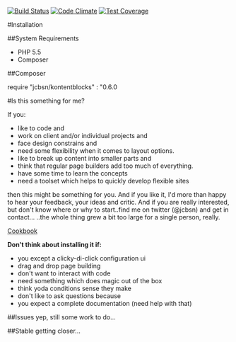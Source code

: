 [![Build Status](https://travis-ci.org/kai-jacobsen/kontentblocks.svg?branch=master)](https://travis-ci.org/kai-jacobsen/kontentblocks) [![Code Climate](https://codeclimate.com/github/kai-jacobsen/kontentblocks/badges/gpa.svg)](https://codeclimate.com/github/kai-jacobsen/kontentblocks) [![Test Coverage](https://codeclimate.com/github/kai-jacobsen/kontentblocks/badges/coverage.svg)](https://codeclimate.com/github/kai-jacobsen/kontentblocks)

#Installation

##System Requirements

- PHP 5.5
- Composer

##Composer

require "jcbsn/kontentblocks" : "0.6.0

  
#Is this something for me?

If you:
- like to code and
- work on client and/or individual projects and
- face design constrains and
- need some flexibility when it comes to layout options.
- like to break up content into smaller parts and
- think that regular page builders add too much of everything.
- have some time to learn the concepts
- need a toolset which helps to quickly develop flexible sites

then this might be something for you.
And if you like it, I'd more than happy to hear your feedback, your ideas and critic.
And if you are really interested, but don't know where or why to start..find me on twitter (@jcbsn) and get in contact...
..the whole thing grew a bit too large for a single person, really.

[Cookbook](http://docs.kontentblocks.de/)

**Don't think about installing it if:**
- you except a clicky-di-click configuration ui
- drag and drop page building
- don't want to interact with code
- need something which does magic out of the box
- think yoda conditions sense they make
- don't like to ask questions because
- you expect a complete documentation (need help with that)

##Issues
yep, still some work to do...

##Stable
getting closer...